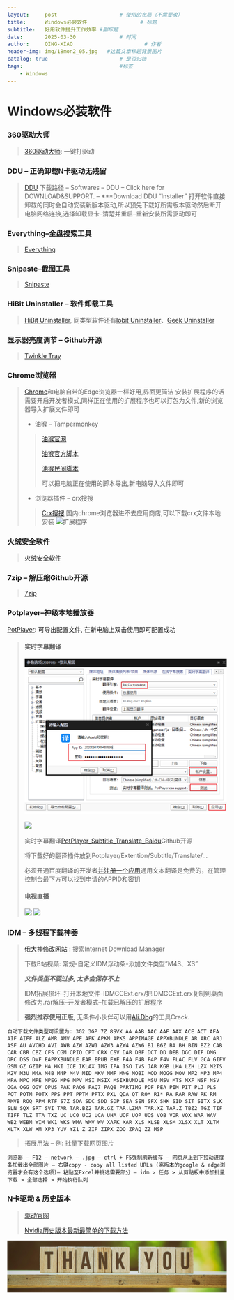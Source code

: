 ```yaml
---
layout:     post   				    # 使用的布局（不需要改）
title:      Windows必装软件 				# 标题 
subtitle:   好用软件提升工作效率 #副标题
date:       2025-03-30 				# 时间
author:     QING-XIAO						# 作者
header-img: img/18mon2_05.jpg 	#这篇文章标题背景图片
catalog: true 						# 是否归档
tags:								#标签
    - Windows
---
```



  
# Windows必装软件

### 360驱动大师

> [360驱动大师](http://dm.weishi.360.cn/home.html): 一键打驱动

### DDU – 正确卸载N卡驱动无残留

> [DDU](https://www.wagnardsoft.com/) 下载路径 – Softwares – DDU – Click here for DOWNLOAD&SUPPORT. – ***Download DDU “Installer”
打开软件直接卸载的同时会自动安装新版本驱动,所以预先下载好所需版本驱动然后断开电脑网络连接,选择卸载显卡–清楚并重启–重新安装所需驱动即可

### Everything–全盘搜索工具

> [Everything](https://www.voidtools.com/zh-cn/) 

### Snipaste–截图工具

> [Snipaste](https://zh.snipaste.com/)

### HiBit Uninstaller – 软件卸载工具

> [HiBit Uninstaller](https://www.hibitsoft.ir/), 同类型软件还有[Iobit Uninstaller](https://baideye.lanzout.com/iVB492eemuxg)、[Geek Uninstaller](https://geekuninstaller.com/)

### 显示器亮度调节 – Github开源

> [Twinkle Tray](https://twinkletray.com/)

### Chrome浏览器

>[Chrome](https://www.google.cn/chrome/index.html)和电脑自带的Edge浏览器一样好用,界面更简洁
安装扩展程序的话需要开启开发者模式,同样正在使用的扩展程序也可以打包为文件,新的浏览器导入扩展文件即可
> 
> - 油猴 – Tampermonkey
>> [油猴官网](https://www.tampermonkey.net/index.php?browser=chrome&ext=dhdg)
>>
>> [油猴官方脚本](https://greasyfork.org/zh-CN) 
>>
>> [油猴民间脚本](https://sleazyfork.org/zh-CN)
>>
>> 可以把电脑正在使用的脚本导出,新电脑导入文件即可
> - 浏览器插件 – crx搜搜
>> [Crx搜搜](https://www.crxsoso.com/) 国内chrome浏览器进不去应用商店,可以下载crx文件本地安装
>> ![扩展程序](/img/post-extension-program.jpg "扩展程序")
            
### 火绒安全软件

> [火绒安全软件](https://www.huorong.cn/)

### 7zip – 解压缩Github开源

> [7zip](https://7-zip.org/)

### Potplayer–神级本地播放器

[PotPlayer](http://potplayer.tv/?lang=zh_CN): 可导出配置文件, 在新电脑上双击使用即可配置成功

> #### 实时字幕翻译
> ![](https://github.com/QING-XIAO/QING-XIAO.github.io/blob/main/img/20250330/img1.jpg)
>   
> ![](https://api2.mubu.com/v3/document_image/30633785_bf22d4ad-b5fe-4570-8220-0d1174b3ab95.png)
>  
> 实时字幕翻译[PotPlayer_Subtitle_Translate_Baidu](https://github.com/fjqingyou/PotPlayer_Subtitle_Translate_Baidu)Github开源
> 
> 将下载好的翻译插件放到Potplayer/Extention/Subtitle/Translate/…
> 
> 必须开通百度翻译的开发者[并注册一个应用](https://api.fanyi.baidu.com/api/trans/product/desktop)通用文本翻译是免费的，在管理控制台最下方可以找到申请的APPID和密钥
> 
> #### 电视直播
> ![](https://api2.mubu.com/v3/document_image/30633785_bb266f92-80a7-4788-9823-c1776ed060de.png)
> ![](https://api2.mubu.com/v3/document_image/30633785_500b6506-63a1-4357-9a1e-5fc3fd55acc7.png)

    
### IDM – 多线程下载神器

> [俄大神修改网站](https://lrepacks.net/) : 搜索Internet Download Manager
>
> 下载B站视频: 常规-自定义IDM浮动条-添加文件类型”M4S、XS”
>
> ***文件类型不要过多, 太多会保存不上***
> 
> IDM拓展损坏–打开本地文件–IDMGCExt.crx/把IDMGCExt.crx复制到桌面修改为.rar解压–开发者模式–加载已解压的扩展程序
> 
> **强烈推荐使用正版**, 无条件小伙伴可以用[Ali.Dbg](https://idm.ckk.ir/)的工具Crack.

```
自动下载文件类型可设置为: 3G2 3GP 7Z 8SVX AA AAB AAC AAF AAX ACE ACT AFA AIF AIFF ALZ AMR AMV APE APK APKM APKS APPIMAGE APPXBUNDLE AR ARC ARJ ASF AU AVCHD AVI AWB AZW AZW1 AZW3 AZW4 AZW6 B1 B6Z BA BH BIN BZ2 CAB CAR CBR CBZ CFS CGM CPIO CPT CRX CSV DAR DBF DCT DD DEB DGC DIF DMG DRC DSS DVF EAPPXBUNDLE EAR EPUB EXE F4A F4B F4P F4V FLAC FLV GCA GIFV GSM GZ GZIP HA HKI ICE IKLAX IMG IPA ISO IVS JAR KGB LHA LZH LZX M2TS M2V M3U M4A M4B M4P M4V MID MKV MMF MNG MOBI MOD MOGG MOV MP2 MP3 MP4 MPA MPC MPE MPEG MPG MPV MSI MSIX MSIXBUNDLE MSU MSV MTS MXF NSF NSV OGA OGG OGV OPUS PAK PAQ6 PAQ7 PAQ8 PARTIMG PDF PEA PIM PIT PLJ PLS POT POTM POTX PPS PPT PPTM PPTX PXL QDA QT R0* R1* RA RAR RAW RK RM RMVB ROQ RPM RTF S7Z SDA SDC SDD SDP SEA SEN SFX SHK SID SIT SITX SLK SLN SQX SRT SVI TAR TAR.BZ2 TAR.GZ TAR.LZMA TAR.XZ TAR.Z TBZ2 TGZ TIF TIFF TLZ TTA TXZ UC UC0 UC2 UCA UHA UOF UOP UOS VOB VOR VOX WAR WAV WB2 WEBM WIM WK1 WKS WMA WMV WV XAPK XAR XLS XLSB XLSM XLSX XLT XLTM XLTX XLW XM XP3 YUV YZ1 Z ZIP ZIPX ZOO ZPAQ ZZ MSP
```


> 拓展用法 – 例: 批量下载网页图片

```
浏览器 – F12 – network – .jpg – ctrl + F5强制刷新缓存 – 网页从上到下拉动进度条加载出全部图片 – 右键copy - copy all listed URLs (高版本的google & edge浏览器才会有这个选项)– 粘贴至Excel并挑选需要部分 – idm > 任务 > 从剪贴板中添加批量下载 > 全部选择 > 开始执行队列
```

### N卡驱动 & 历史版本

> [驱动官网](https://www.nvidia.cn/geforce/drivers/) 
>
> [Nvidia历史版本最新最简单的下载方法](https://www.bilibili.com/opus/880876884539211896)

![ByeBye](/img/thank-you.jpg "Thank you!")